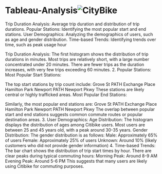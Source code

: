 # Tableau-Analysis![CityBike](https://github.com/user-attachments/assets/4d8abf0f-5641-42c5-b911-f519f65b6f3f)


Trip Duration Analysis: Average trip duration and distribution of trip durations.
Popular Stations: Identifying the most popular start and end stations.
User Demographics: Analyzing the demographics of users, such as age and gender distribution.
Time-based Trends: Identifying trends over time, such as peak usage hour

Trip Duration Analysis:
The first histogram shows the distribution of trip durations in minutes. Most trips are relatively short, with a large number concentrated under 20 minutes. There are fewer trips as the duration increases, with very few trips exceeding 60 minutes.
2. Popular Stations:
Most Popular Start Stations:

The top start stations by trip count include:
Grove St PATH
Exchange Place
Hamilton Park
Newport PATH
Newport Pkwy
These stations are likely central or highly trafficked areas.
Most Popular End Stations:

Similarly, the most popular end stations are:
Grove St PATH
Exchange Place
Hamilton Park
Newport PATH
Newport Pkwy
The overlap between popular start and end stations suggests common commute routes or popular destination areas.
3. User Demographics:
Age Distribution:
The histogram displays the distribution of ages among Citibike users. Most users are between 25 and 45 years old, with a peak around 30-35 years.
Gender Distribution:
The gender distribution is as follows:
Male: Approximately 65% of users
Female: Approximately 25% of users
Unknown: Around 10% (likely customers who did not provide gender information)
4. Time-based Trends:
The bar chart shows the distribution of trip start times by hour. There are clear peaks during typical commuting hours:
Morning Peak: Around 8-9 AM
Evening Peak: Around 5-6 PM
This suggests that many users are likely using Citibike for commuting purposes.
